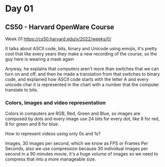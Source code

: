 # Day 01

## CS50 - Harvard OpenWare Course

Week 01
https://cs50.harvard.edu/x/2022/weeks/0/

It talks about ASCII code, bits, binary and Unicode using emojis, it's pretty cool that like every years they make a new recording of the course, so the guy here is wearing a mask again

Anyway, he explains that computers aren't more than switches that we can turn on and off, and then he made a translation from that switches to binary code, and explained how ASCII code starts with the letter A and every unicode char it is represented in the chart with a number that the computer translate to bits.

### Colors, Images and video representation

Colors in computers are RGB, Red, Green and Blue, so images are composed by dots and every image use 24 bits for every dot, like 8 for red, 8 for green and 8 for blue.

How to represent videos using only 0s and 1s?

Images, 30 images per second, which we know as FPS or Frames Per Seconds, also we use compression because 30 individual images per second in a 90 minutes movie, it's a huge volume of images so we need to compress that into a more manageable size.
